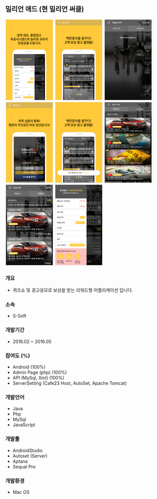 ## 밀리언 애드 (현 밀리언 써클)

![millionad.png-1](./image/millionad.png-1.png)
![millionad.png-2](./image/millionad.png-2.png)
![millionad.png-3](./image/millionad.png-3.png)
![millionad.png-4](./image/millionad.png-4.png)
![millionad.png-5](./image/millionad.png-5.png)
![millionad.png-6](./image/millionad.png-6.png)
![millionad.png-7](./image/millionad.png-7.png)
![millionad.png-8](./image/millionad.png-8.png)

### 개요
- 퀴즈쇼 및 광고응모로 보상을 받는 리워드형 어플리케이션 입니다. 

### 소속
- S-Soft

### 개발기간
- 2016.02 ~ 2016.05

### 참여도 (%)
- Android (100%)
- Admin Page (php) (100%)
- API (MySql, Xml) (100%)
- ServerSetting (Cafe23 Host, AutoSet, Apache Tomcat)

### 개발언어
- Java
- Php
- MySql
- JavaScript

### 개발툴
- AndroidStudio
- Autoset (Server)
- Aptana
- Sequal Pro

### 개발환경
- Mac OS
